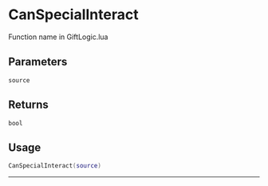 # CanSpecialInteract
Function name in GiftLogic.lua
## Parameters
`source`
## Returns
`bool`
## Usage
```lua
CanSpecialInteract(source)
```
---
